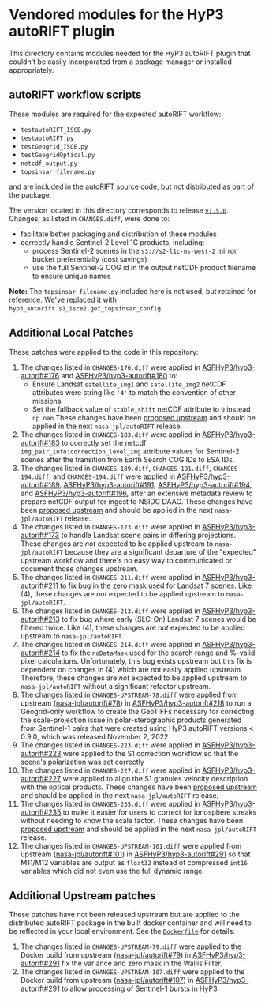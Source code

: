 # Vendored modules for the HyP3 autoRIFT plugin

This directory contains modules needed for the HyP3 autoRIFT plugin that couldn't
be easily incorporated from a package manager or installed appropriately.

## autoRIFT workflow scripts

These modules are required for the expected autoRIFT workflow:
* `testautoRIFT_ISCE.py`
* `testautoRIFT.py`
* `testGeogrid_ISCE.py` 
* `testGeogridOptical.py`
* `netcdf_output.py`
* `topsinsar_filename.py`

and are included in the [autoRIFT source code](https://github.com/nasa-jpl/autoRIFT),
but not distributed as part of the package. 

The version located in this directory corresponds to release [`v1.5.0`](https://github.com/nasa-jpl/autoRIFT/releases/tag/v1.5.0).
Changes, as listed in `CHANGES.diff`, were done to: 
* facilitate better packaging and distribution of these modules
* correctly handle Sentinel-2 Level 1C products, including:
  * process Sentinel-2 scenes in the `s3://s2-l1c-us-west-2` mirror bucket preferentially (cost savings)
  * use the full Sentinel-2 COG id in the output netCDF product filename to ensure unique names

**Note:** The `topsinsar_filename.py` included here is not used, but retained for reference.
We've replaced it  with `hyp3_autorift.s1_isce2.get_topsinsar_config`. 

## Additional Local Patches

These patches were applied to the code in this repository:

1. The changes listed in `CHANGES-176.diff` were applied in [ASFHyP3/hyp3-autorift#176](https://github.com/ASFHyP3/hyp3-autorift/pull/176)
   and [ASFHyP3/hyp3-autorift#180](https://github.com/ASFHyP3/hyp3-autorift/pull/180) to:
   * Ensure Landsat `satellite_img1` and `satellite_img2` netCDF attributes were string like `'4'` to match the
     convention of other missions
   * Set the fallback value of `stable_shift` netCDF attribute to `0` instead `np.nan`
   These changes have been [proposed upstream](https://github.com/nasa-jpl/autoRIFT/pull/73) and should be applied
   in the next `nasa-jpl/autoRIFT` release.
2. The changes listed in `CHANGES-183.diff` were applied in [ASFHyP3/hyp3-autorift#183](https://github.com/ASFHyP3/hyp3-autorift/pull/183)
   to correctly set the netcdf `img_pair_info:correction_level_img` attribute values for Sentinel-2 scenes after the transition from
   Earth Search COG IDs to ESA IDs.
3. The changes listed in `CHANGES-189.diff`,  `CHANGES-191.diff`, `CHANGES-194.diff`, and  `CHANGES-194.diff` were applied in
   [ASFHyP3/hyp3-autorift#189](https://github.com/ASFHyP3/hyp3-autorift/pull/189),
   [ASFHyP3/hyp3-autorift#191](https://github.com/ASFHyP3/hyp3-autorift/pull/191), 
   [ASFHyP3/hyp3-autorift#194](https://github.com/ASFHyP3/hyp3-autorift/pull/194),
   and [ASFHyP3/hyp3-autorift#196](https://github.com/ASFHyP3/hyp3-autorift/pull/196),
   after an extensive metadata review to prepare netCDF output for ingest to NSIDC DAAC. These changes have been
   [proposed upstream](https://github.com/nasa-jpl/autoRIFT/pull/74) and should be applied in the next
   `nasa-jpl/autoRIFT` release.
4. The changes listed in `CHANGES-173.diff` were applied in [ASFHyP3/hyp3-autorift#173](https://github.com/ASFHyP3/hyp3-autorift/pull/173)
   to handle Landsat scene pairs in differing projections. These changes are *not* expected to be applied upstream to
   `nasa-jpl/autoRIFT` because they are a significant departure of the "expected" upstream workflow and there's no easy
   way to communicated or document those changes upstream.
5. The changes listed in `CHANGES-211.diff` were applied in [ASFHyP3/hyp3-autorift#211](https://github.com/ASFHyP3/hyp3-autorift/pull/211)
   to fix bug in the zero mask used for Landsat 7 scenes. Like (4), these changes are *not* expected to be applied
   upstream to `nasa-jpl/autoRIFT`.
6. The changes listed in `CHANGES-213.diff` were applied in [ASFHyP3/hyp3-autorift#213](https://github.com/ASFHyP3/hyp3-autorift/pull/213)
   to fix bug where early (SLC-On) Landsat 7 scenes would be filtered twice. Like (4), these changes are *not* expected to be applied
   upstream to `nasa-jpl/autoRIFT`.
7. The changes listed in `CHANGES-214.diff` were applied in [ASFHyP3/hyp3-autorift#214](https://github.com/ASFHyP3/hyp3-autorift/pull/214)
   to fix the `noDataMask` used for the search range and %-valid pixel calculations. Unfortunately, this bug exists
   upstream but this fix is dependent on changes in (4) which are not easily applied upstream. Therefore, these changes
   are *not* expected to be applied upstream to `nasa-jpl/autoRIFT` without a significant refactor upstream.
8. The changes listed in `CHANGES-UPSTREAM-78.diff` were applied from upstream ([nasa-jpl/autorift#78](https://github.com/nasa-jpl/autorift/pull/78))
   in [ASFHyP3/hyp3-autorift#218](https://github.com/ASFHyP3/hyp3-autorift/pull/218) to run a Geogrid-only workflow to
   create the GeoTIFFs necessary for correcting the scale-projection issue in polar-sterographic products generated
   from Sentinel-1 pairs that were created using HyP3 autoRIFT versions < 0.9.0, which was released November 2, 2022
9. The changes listed in `CHANGES-223.diff` were applied in [ASFHyP3/hyp3-autorift#223](https://github.com/ASFHyP3/hyp3-autorift/pull/223)
   were applied to the S1 correction workflow so that the scene's polarization was set correctly 
10. The changes listed in `CHANGES-227.diff` were applied in [ASFHyP3/hyp3-autorift#227](https://github.com/ASFHyP3/hyp3-autorift/pull/227)
    were applied to align the S1 granules velocity description with the optical products. These changes have been
    [proposed upstream](https://github.com/nasa-jpl/autoRIFT/pull/87) and should be applied in the next 
    `nasa-jpl/autoRIFT` release.    
11. The changes listed in `CHANGES-235.diff` were applied in [ASFHyP3/hyp3-autorift#235](https://github.com/ASFHyP3/hyp3-autorift/pull/235)
    to make it easier for users to correct for ionosphere streaks without needing to know the scale
    factor. These changes have been [proposed upstream](https://github.com/nasa-jpl/autoRIFT/pull/92) and should be
    applied in the next `nasa-jpl/autoRIFT` release.
12. The changes listed in `CHANGES-UPSTREAM-101.diff` were applied from upstream ([nasa-jpl/autorift#101](https://github.com/nasa-jpl/autorift/pull/101))
    in [ASFHyP3/hyp3-autorift#291](https://github.com/ASFHyP3/hyp3-autorift/pull/291) so that M11/M12 variables are
    output as `float32` instead of compressed `int16` variables which did not even use the full dynamic range.

## Additional Upstream patches

These patches have not been released upstream but are applied to the distributed autoRIFT package in the built docker
container  and will need to be reflected in your local environment. See the [`Dockerfile`](../../../Dockerfile) for details.

1. The changes listed in `CHANGES-UPSTREAM-79.diff` were applied to the Docker build from upstream ([nasa-jpl/autorift#79](https://github.com/nasa-jpl/autorift/pull/79))
   in [ASFHyP3/hyp3-autorift#291](https://github.com/ASFHyP3/hyp3-autorift/pull/291) fix the variance and zero mask in the Wallis Filter.
2. The changes listed in `CHANGES-UPSTREAM-107.diff` were applied to the Docker build from upstream ([nasa-jpl/autorift#107](https://github.com/nasa-jpl/autorift/pull/107))
   in [ASFHyP3/hyp3-autorift#291](https://github.com/ASFHyP3/hyp3-autorift/pull/291) to allow processing of Sentinel-1 bursts in HyP3.
